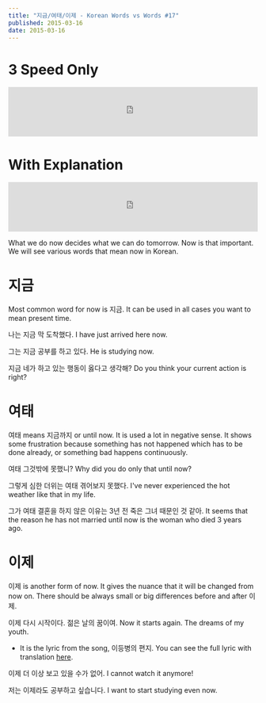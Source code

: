 ```yaml
---
title: "지금/여태/이제 - Korean Words vs Words #17"
published: 2015-03-16
date: 2015-03-16
---
```


#  3 Speed Only

<iframe id="audio_iframe" src="https://www.podbean.com/media/player/jzqcp-548cdb/initByJs/1/auto/1?skin=8" width="100%" height="100" frameborder="0" scrolling="no"></iframe>

#  With Explanation

<iframe id="audio_iframe" src="https://www.podbean.com/media/player/qxr2n-548cdd/initByJs/1/auto/1?skin=8" width="100%" height="100" frameborder="0" scrolling="no"></iframe>

What we do now decides what we can do tomorrow. Now is that important. We will see various words that mean now in Korean.

#  지금

Most common word for now is 지금. It can be used in all cases you want to mean present time.

나는 지금 막 도착했다.
I have just arrived here now.

그는 지금 공부를 하고 있다.
He is studying now.

지금 네가 하고 있는 행동이 옳다고 생각해?
Do you think your current action is right?

#  여태

여태 means 지금까지 or until now. It is used a lot in negative sense. It shows some frustration because something has not happened which has to be done already, or something bad happens continuously.

여태 그것밖에 못했니?
Why did you do only that until now?

그렇게 심한 더위는 여태 겪어보지 못했다.
I've never experienced the hot weather like that in my life.

그가 여태 결혼을 하지 않은 이유는 3년 전 죽은 그녀 때문인 것 같아.
It seems that the reason he has not married until now is the woman who died 3 years ago.

#  이제

이제 is another form of now. It gives the nuance that it will be changed from now on. There should be always small or big differences before and after 이제.

이제 다시 시작이다. 젊은 날의 꿈이여.
Now it starts again. The dreams of my youth.

* It is the lyric from the song, 이등병의 편지. You can see the full lyric with translation [here](https://www.reallykpop.com/kim-gwang-seok---51060463214833751032-5420051648.html).

이제 더 이상 보고 있을 수가 없어.
I cannot watch it anymore!

저는 이제라도 공부하고 싶습니다.
I want to start studying even now.
